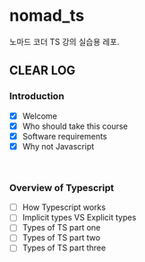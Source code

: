 # nomad_ts

노마드 코더 TS 강의 실습용 레포.

## CLEAR LOG

### Introduction

- [x] Welcome
- [x] Who should take this course
- [x] Software requirements
- [x] Why not Javascript

<br />

### Overview of Typescript

- [ ] How Typescript works
- [ ] Implicit types VS Explicit types
- [ ] Types of TS part one
- [ ] Types of TS part two
- [ ] Types of TS part three

<br />
